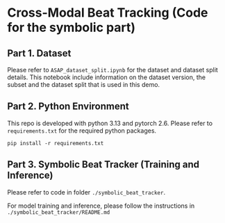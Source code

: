 # Cross-Modal Beat Tracking (Code for the symbolic part)

## Part 1. Dataset

Please refer to `ASAP_dataset_split.ipynb` for the dataset and dataset split details. This notebook include information on the dataset version, the subset and the dataset split that is used in this demo.

## Part 2. Python Environment

This repo is developed with python 3.13 and pytorch 2.6. Please refer to `requirements.txt` for the required python packages.

    pip install -r requirements.txt
    

## Part 3. Symbolic Beat Tracker (Training and Inference)

Please refer to code in folder `./symbolic_beat_tracker`.

For model training and inference, please follow the instructions in `./symbolic_beat_tracker/README.md`